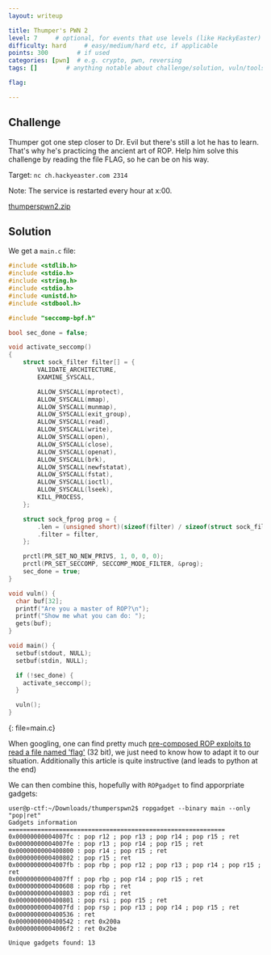 ```yaml
---
layout: writeup

title: Thumper's PWN 2
level: 7     # optional, for events that use levels (like HackyEaster)
difficulty: hard     # easy/medium/hard etc, if applicable
points: 300        # if used
categories: [pwn]  # e.g. crypto, pwn, reversing
tags: []        # anything notable about challenge/solution, vuln/tools/etc

flag:

---
```


## Challenge

Thumper got one step closer to Dr. Evil but there's still a lot he has to learn. That's why he's practicing the ancient
art of ROP. Help him solve this challenge by reading the file FLAG, so he can be on his way.

Target: `nc ch.hackyeaster.com 2314`

Note: The service is restarted every hour at x:00.

[thumperspwn2.zip](writeupfiles/thumperspwn2.zip)

## Solution

We get a `main.c` file:

```c
#include <stdlib.h>
#include <stdio.h>
#include <string.h>
#include <stdio.h>
#include <unistd.h>
#include <stdbool.h>

#include "seccomp-bpf.h"

bool sec_done = false;

void activate_seccomp()
{
    struct sock_filter filter[] = {
        VALIDATE_ARCHITECTURE,
        EXAMINE_SYSCALL,

        ALLOW_SYSCALL(mprotect),
        ALLOW_SYSCALL(mmap),
        ALLOW_SYSCALL(munmap),
        ALLOW_SYSCALL(exit_group),
        ALLOW_SYSCALL(read),
        ALLOW_SYSCALL(write),
        ALLOW_SYSCALL(open),
        ALLOW_SYSCALL(close),
        ALLOW_SYSCALL(openat),
        ALLOW_SYSCALL(brk),
        ALLOW_SYSCALL(newfstatat),
        ALLOW_SYSCALL(fstat),
        ALLOW_SYSCALL(ioctl),
        ALLOW_SYSCALL(lseek),
        KILL_PROCESS,
    };

    struct sock_fprog prog = {
        .len = (unsigned short)(sizeof(filter) / sizeof(struct sock_filter)),
        .filter = filter,
    };

    prctl(PR_SET_NO_NEW_PRIVS, 1, 0, 0, 0);
    prctl(PR_SET_SECCOMP, SECCOMP_MODE_FILTER, &prog);
    sec_done = true;
}

void vuln() {
  char buf[32];
  printf("Are you a master of ROP?\n");
  printf("Show me what you can do: ");
  gets(buf);
}

void main() {
  setbuf(stdout, NULL);
  setbuf(stdin, NULL);

  if (!sec_done) {
    activate_seccomp();
  }

  vuln();
}
```
{: file=main.c}


When googling, one can find pretty much [pre-composed ROP exploits to read a file named 'flag'](https://gist.github.com/rverton/42340ee4bd3482c6262db2bc9bbb9ef5) (32 bit), we just need to know how to adapt it to our situation. Additionally this article is quite instructive (and leads to python at the end)



We can then combine this, hopefully with `ROPgadget` to find apporpriate gadgets:


```
user@p-ctf:~/Downloads/thumperspwn2$ ropgadget --binary main --only "pop|ret"
Gadgets information
============================================================
0x00000000004007fc : pop r12 ; pop r13 ; pop r14 ; pop r15 ; ret
0x00000000004007fe : pop r13 ; pop r14 ; pop r15 ; ret
0x0000000000400800 : pop r14 ; pop r15 ; ret
0x0000000000400802 : pop r15 ; ret
0x00000000004007fb : pop rbp ; pop r12 ; pop r13 ; pop r14 ; pop r15 ; ret
0x00000000004007ff : pop rbp ; pop r14 ; pop r15 ; ret
0x0000000000400608 : pop rbp ; ret
0x0000000000400803 : pop rdi ; ret
0x0000000000400801 : pop rsi ; pop r15 ; ret
0x00000000004007fd : pop rsp ; pop r13 ; pop r14 ; pop r15 ; ret
0x0000000000400536 : ret
0x0000000000400542 : ret 0x200a
0x00000000004006f2 : ret 0x2be

Unique gadgets found: 13
```
